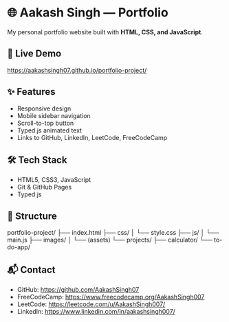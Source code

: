 # 🌐 Aakash Singh — Portfolio      

My personal portfolio website built with **HTML, CSS, and JavaScript**.

## 🚀 Live Demo
https://aakashsingh07.github.io/portfolio-project/

## ✨ Features
- Responsive design
- Mobile sidebar navigation
- Scroll-to-top button
- Typed.js animated text
- Links to GitHub, LinkedIn, LeetCode, FreeCodeCamp

## 🛠️ Tech Stack
- HTML5, CSS3, JavaScript
- Git & GitHub Pages
- Typed.js

## 📂 Structure
portfolio-project/
├── index.html
├── css/
│   └── style.css
├── js/
│   └── main.js
├── images/
│   └── (assets)
└── projects/
    ├── calculator/
    └── to-do-app/

## 📬 Contact
- GitHub: https://github.com/AakashSingh07
- FreeCodeCamp: https://www.freecodecamp.org/AakashSingh007
- LeetCode: https://leetcode.com/u/AakashSingh007/
- LinkedIn: https://www.linkedin.com/in/aakashsingh007/
